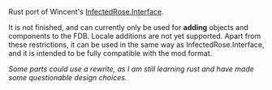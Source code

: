 Rust port of Wincent's [InfectedRose.Interface](https://github.com/Wincent01/InfectedRose/tree/modding/InfectedRose.Interface#readme).

It is not finished, and can currently only be used for **adding** objects and components to the FDB. Locale additions are not yet supported.
Apart from these restrictions, it can be used in the same way as InfectedRose.Interface, and it is intended to be fully compatible with the mod format.

_Some parts could use a rewrite, as I am still learning rust and have made some questionable design choices._
